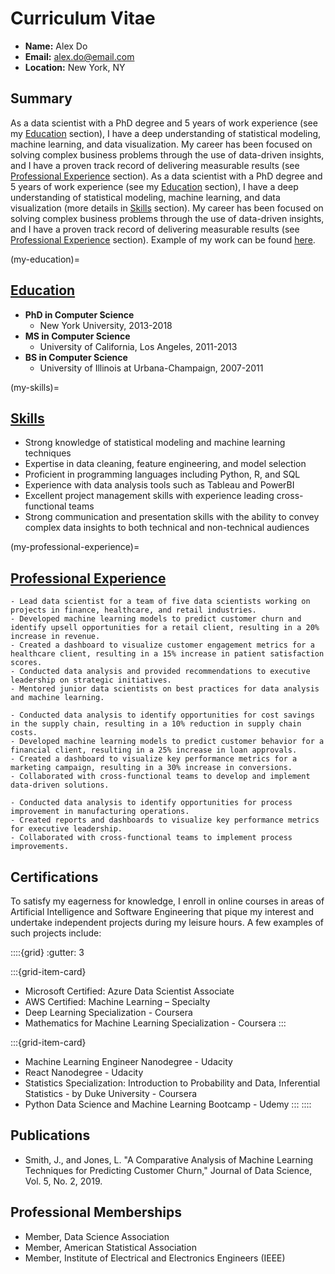 # Curriculum Vitae

- **Name:** Alex Do
- **Email:** alex.do@email.com
- **Location:** New York, NY

## Summary

As a data scientist with a PhD degree and 5 years of work experience (see my [Education](#my-education) section), I have a deep understanding of statistical modeling, machine learning, and data visualization. My career has been focused on solving complex business problems through the use of data-driven insights, and I have a proven track record of delivering measurable results (see [Professional Experience](#my-professional-experience) section). As a data scientist with a PhD degree and 5 years of work experience (see my [Education](#my-education) section), I have a deep understanding of statistical modeling, machine learning, and data visualization (more details in [Skills](#my-skills) section). My career has been focused on solving complex business problems through the use of data-driven insights, and I have a proven track record of delivering measurable results (see [Professional Experience](#my-professional-experience) section). Example of my work can be found [here](analysis_example.ipynb).

(my-education)=

## [Education](#my-education)

- **PhD in Computer Science**
  - New York University, 2013-2018
- **MS in Computer Science**
  - University of California, Los Angeles, 2011-2013
- **BS in Computer Science**
  - University of Illinois at Urbana-Champaign, 2007-2011

(my-skills)=

## [Skills](#my-skills)

- Strong knowledge of statistical modeling and machine learning techniques
- Expertise in data cleaning, feature engineering, and model selection
- Proficient in programming languages including Python, R, and SQL
- Experience with data analysis tools such as Tableau and PowerBI
- Excellent project management skills with experience leading cross-functional teams
- Strong communication and presentation skills with the ability to convey complex data insights to both technical and non-technical audiences

(my-professional-experience)=

## [Professional Experience](#my-professional-experience)

```{dropdown} Data Scientist, ABC Corporation, New York, NY, 2018-present
- Lead data scientist for a team of five data scientists working on projects in finance, healthcare, and retail industries.
- Developed machine learning models to predict customer churn and identify upsell opportunities for a retail client, resulting in a 20% increase in revenue.
- Created a dashboard to visualize customer engagement metrics for a healthcare client, resulting in a 15% increase in patient satisfaction scores.
- Conducted data analysis and provided recommendations to executive leadership on strategic initiatives.
- Mentored junior data scientists on best practices for data analysis and machine learning.
```

```{dropdown} Data Scientist, XYZ Corporation, Los Angeles, CA, 2016-2018
- Conducted data analysis to identify opportunities for cost savings in the supply chain, resulting in a 10% reduction in supply chain costs.
- Developed machine learning models to predict customer behavior for a financial client, resulting in a 25% increase in loan approvals.
- Created a dashboard to visualize key performance metrics for a marketing campaign, resulting in a 30% increase in conversions.
- Collaborated with cross-functional teams to develop and implement data-driven solutions.
```

```{dropdown} Data Analyst, DEF Corporation, Urbana-Champaign, IL, 2011-2016
- Conducted data analysis to identify opportunities for process improvement in manufacturing operations.
- Created reports and dashboards to visualize key performance metrics for executive leadership.
- Collaborated with cross-functional teams to implement process improvements.
```

## Certifications

To satisfy my eagerness for knowledge, I enroll in online courses in areas of Artificial Intelligence and Software Engineering that pique my interest and undertake independent projects during my leisure hours. A few examples of such projects include:

::::{grid}
:gutter: 3

:::{grid-item-card} 
- Microsoft Certified: Azure Data Scientist Associate
- AWS Certified: Machine Learning – Specialty
- Deep Learning Specialization - Coursera
- Mathematics for Machine Learning Specialization - Coursera
:::

:::{grid-item-card} 
- Machine Learning Engineer Nanodegree - Udacity
- React Nanodegree - Udacity
- Statistics Specialization: Introduction to Probability and Data, Inferential Statistics - by Duke University - Coursera
- Python Data Science and Machine Learning Bootcamp - Udemy
:::
::::

## Publications

- Smith, J., and Jones, L. "A Comparative Analysis of Machine Learning Techniques for Predicting Customer Churn," Journal of Data Science, Vol. 5, No. 2, 2019.

## Professional Memberships

- Member, Data Science Association
- Member, American Statistical Association
- Member, Institute of Electrical and Electronics Engineers (IEEE)